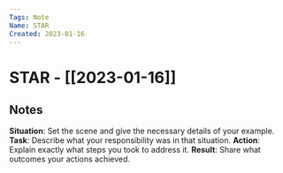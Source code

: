 ```yaml
---
Tags: Note
Name: STAR
Created: 2023-01-16
---
```

# STAR - [[2023-01-16]]
## Notes
**Situation**: Set the scene and give the necessary details of your example.
**Task**: Describe what your responsibility was in that situation.
**Action**: Explain exactly what steps you took to address it.
**Result**: Share what outcomes your actions achieved.